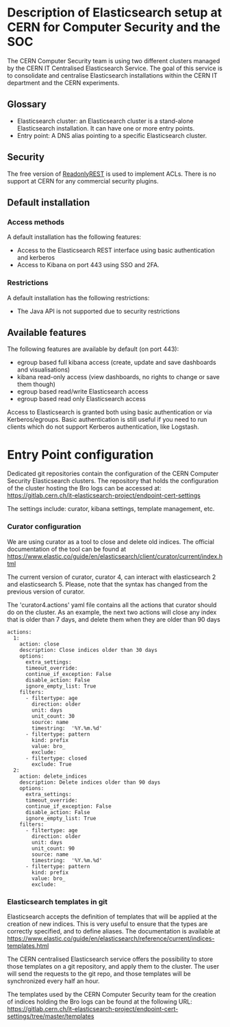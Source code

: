 # Description of Elasticsearch setup at CERN for Computer Security and the SOC

The CERN Computer Security team is using two different clusters managed by the CERN IT Centralised Elasticsearch Service. The goal of this service is to consolidate and centralise Elasticsearch installations within the CERN IT department and the CERN experiments.

## Glossary
* Elasticsearch cluster: an Elasticsearch cluster is a stand-alone Elasticsearch installation. It can have one or more entry points.
* Entry point: A DNS alias pointing to a specific Elasticsearch cluster. 

## Security
The free version of [ReadonlyREST](http://readonlyrest.com/) is used to implement ACLs. There is no support at CERN for any commercial security plugins.

## Default installation
### Access methods
A default installation has the following features:
* Access to the Elasticsearch REST interface using basic authentication and kerberos
* Access to Kibana on port 443 using SSO and 2FA.

### Restrictions
A default installation has the following restrictions:
* The Java API is not supported due to security restrictions

## Available features

The following features are available by default (on port 443):
* egroup based full kibana access (create, update and save dashboards and visualisations)
* kibana read-only access (view dashboards, no rights to change or save them though)
* egroup based read/write Elasticsearch access
* egroup based read only Elasticsearch access

Access to Elasticsearch is granted both using basic authentication or via Kerberos/egroups. Basic authentication is still useful if you need to run clients which do not support Kerberos authentication, like Logstash.

# Entry Point configuration

Dedicated git repositories contain the configuration of the CERN Computer Security Elasticsearch clusters. The repository that holds the configuration of the cluster hosting the Bro logs can be accessed at: https://gitlab.cern.ch/it-elasticsearch-project/endpoint-cert-settings

The settings include: curator, kibana settings, template management, etc.

### Curator configuration

We are using curator as a tool to close and delete old indices. The official documentation of the tool can be found at  https://www.elastic.co/guide/en/elasticsearch/client/curator/current/index.html

The current version of curator, curator 4, can interact with elasticsearch 2 and elasticsearch 5. Please, note that the syntax has changed from the previous version of curator. 

The 'curator4.actions' yaml file contains all the actions that curator should do on the cluster. As an example, the next two actions will close any index that is older than 7 days, and delete them when they are older than 90 days 

```
actions: 
  1:
    action: close
    description: Close indices older than 30 days
    options:
      extra_settings:
      timeout_override:
      continue_if_exception: False
      disable_action: False
      ignore_empty_list: True
    filters:
      - filtertype: age
        direction: older
        unit: days
        unit_count: 30
        source: name
        timestring:  '%Y.%m.%d'
      - filtertype: pattern
        kind: prefix
        value: bro_
        exclude:
      - filtertype: closed
        exclude: True
  2:
    action: delete_indices
    description: Delete indices older than 90 days
    options:
      extra_settings:
      timeout_override:
      continue_if_exception: False
      disable_action: False
      ignore_empty_list: True
    filters:
      - filtertype: age
        direction: older
        unit: days
        unit_count: 90
        source: name
        timestring:  '%Y.%m.%d'
      - filtertype: pattern
        kind: prefix
        value: bro_
        exclude:
```

### Elasticsearch templates in git

Elasticsearch accepts the definition of templates that will be applied at the creation of new indices. This is very useful to ensure that the types are correctly specified, and to define aliases. The documentation is available at https://www.elastic.co/guide/en/elasticsearch/reference/current/indices-templates.html

The CERN centralised Elasticsearch service offers the possibility to store those templates on a git repository, and apply them to the cluster. The user will send the requests to the git repo, and those templates will be synchronized every half an hour. 

The templates used by the CERN Computer Security team for the creation of indices holding the Bro logs can be found at the following URL: https://gitlab.cern.ch/it-elasticsearch-project/endpoint-cert-settings/tree/master/templates

